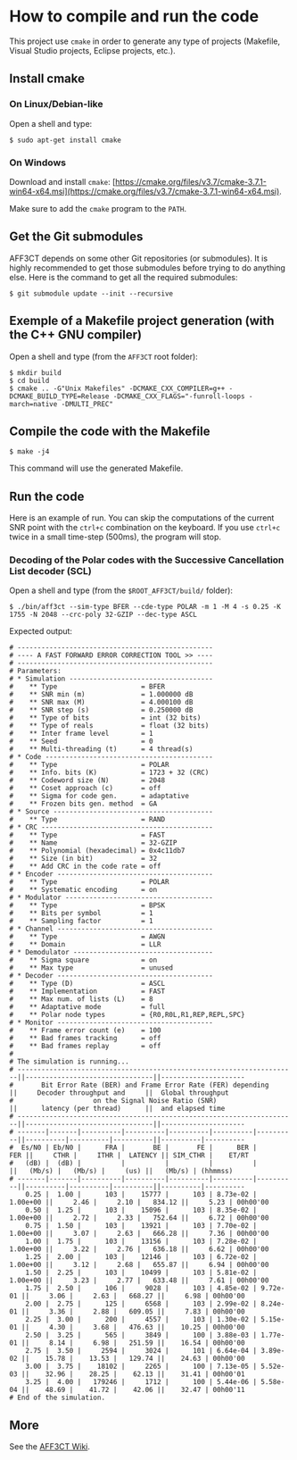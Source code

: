 # How to compile and run the code
This project use `cmake` in order to generate any type of projects (Makefile, Visual Studio projects, Eclipse projects, etc.).

## Install cmake

### On Linux/Debian-like

Open a shell and type:

    $ sudo apt-get install cmake

### On Windows

Download and install `cmake`: [https://cmake.org/files/v3.7/cmake-3.7.1-win64-x64.msi](https://cmake.org/files/v3.7/cmake-3.7.1-win64-x64.msi).

Make sure to add the `cmake` program to the `PATH`.

## Get the Git submodules

AFF3CT depends on some other Git repositories (or submodules). It is highly recommended to get those submodules before trying to do anything else. Here is the command to get all the required submodules:

    $ git submodule update --init --recursive

## Exemple of a Makefile project generation (with the C++ GNU compiler)

Open a shell and type (from the `AFF3CT` root folder):

    $ mkdir build
    $ cd build
    $ cmake .. -G"Unix Makefiles" -DCMAKE_CXX_COMPILER=g++ -DCMAKE_BUILD_TYPE=Release -DCMAKE_CXX_FLAGS="-funroll-loops -march=native -DMULTI_PREC"

## Compile the code with the Makefile

    $ make -j4

This command will use the generated Makefile.

## Run the code
Here is an example of run. You can skip the computations of the current SNR point with the `ctrl+c` combination on the keyboard.
If you use `ctrl+c` twice in a small time-step (500ms), the program will stop.

### Decoding of the Polar codes with the Successive Cancellation List decoder (SCL)

Open a shell and type (from the `$ROOT_AFF3CT/build/` folder):

    $ ./bin/aff3ct --sim-type BFER --cde-type POLAR -m 1 -M 4 -s 0.25 -K 1755 -N 2048 --crc-poly 32-GZIP --dec-type ASCL

Expected output:

    # -------------------------------------------------
    # ---- A FAST FORWARD ERROR CORRECTION TOOL >> ----
    # -------------------------------------------------
    # Parameters:
    # * Simulation ------------------------------------
    #    ** Type                     = BFER
    #    ** SNR min (m)              = 1.000000 dB
    #    ** SNR max (M)              = 4.000100 dB
    #    ** SNR step (s)             = 0.250000 dB
    #    ** Type of bits             = int (32 bits)
    #    ** Type of reals            = float (32 bits)
    #    ** Inter frame level        = 1
    #    ** Seed                     = 0
    #    ** Multi-threading (t)      = 4 thread(s)
    # * Code ------------------------------------------
    #    ** Type                     = POLAR
    #    ** Info. bits (K)           = 1723 + 32 (CRC)
    #    ** Codeword size (N)        = 2048
    #    ** Coset approach (c)       = off
    #    ** Sigma for code gen.      = adaptative
    #    ** Frozen bits gen. method  = GA
    # * Source ----------------------------------------
    #    ** Type                     = RAND
    # * CRC -------------------------------------------
    #    ** Type                     = FAST
    #    ** Name                     = 32-GZIP
    #    ** Polynomial (hexadecimal) = 0x4c11db7
    #    ** Size (in bit)            = 32
    #    ** Add CRC in the code rate = off
    # * Encoder ---------------------------------------
    #    ** Type                     = POLAR
    #    ** Systematic encoding      = on
    # * Modulator -------------------------------------
    #    ** Type                     = BPSK
    #    ** Bits per symbol          = 1
    #    ** Sampling factor          = 1
    # * Channel ---------------------------------------
    #    ** Type                     = AWGN
    #    ** Domain                   = LLR
    # * Demodulator -----------------------------------
    #    ** Sigma square             = on
    #    ** Max type                 = unused
    # * Decoder ---------------------------------------
    #    ** Type (D)                 = ASCL
    #    ** Implementation           = FAST
    #    ** Max num. of lists (L)    = 8
    #    ** Adaptative mode          = full
    #    ** Polar node types         = {R0,R0L,R1,REP,REPL,SPC}
    # * Monitor ---------------------------------------
    #    ** Frame error count (e)    = 100
    #    ** Bad frames tracking      = off
    #    ** Bad frames replay        = off
    #
    # The simulation is running...
    # ----------------------------------------------------------------------||--------------------------------||---------------------
    #       Bit Error Rate (BER) and Frame Error Rate (FER) depending       ||     Decoder throughput and     ||  Global throughput  
    #                    on the Signal Noise Ratio (SNR)                    ||      latency (per thread)      ||  and elapsed time   
    # ----------------------------------------------------------------------||--------------------------------||---------------------
    # -------|-------|----------|----------|----------|----------|----------||----------|----------|----------||----------|----------
    #  Es/N0 | Eb/N0 |      FRA |       BE |       FE |      BER |      FER ||     CTHR |     ITHR |  LATENCY || SIM_CTHR |    ET/RT 
    #   (dB) |  (dB) |          |          |          |          |          ||   (Mb/s) |   (Mb/s) |     (us) ||   (Mb/s) | (hhmmss) 
    # -------|-------|----------|----------|----------|----------|----------||----------|----------|----------||----------|----------
        0.25 |  1.00 |      103 |    15777 |      103 | 8.73e-02 | 1.00e+00 ||     2.46 |     2.10 |   834.12 ||     5.23 | 00h00'00  
        0.50 |  1.25 |      103 |    15096 |      103 | 8.35e-02 | 1.00e+00 ||     2.72 |     2.33 |   752.64 ||     6.72 | 00h00'00  
        0.75 |  1.50 |      103 |    13921 |      103 | 7.70e-02 | 1.00e+00 ||     3.07 |     2.63 |   666.28 ||     7.36 | 00h00'00  
        1.00 |  1.75 |      103 |    13156 |      103 | 7.28e-02 | 1.00e+00 ||     3.22 |     2.76 |   636.18 ||     6.62 | 00h00'00  
        1.25 |  2.00 |      103 |    12146 |      103 | 6.72e-02 | 1.00e+00 ||     3.12 |     2.68 |   655.87 ||     6.94 | 00h00'00  
        1.50 |  2.25 |      103 |    10499 |      103 | 5.81e-02 | 1.00e+00 ||     3.23 |     2.77 |   633.48 ||     7.61 | 00h00'00  
        1.75 |  2.50 |      106 |     9028 |      103 | 4.85e-02 | 9.72e-01 ||     3.06 |     2.63 |   668.27 ||     6.98 | 00h00'00  
        2.00 |  2.75 |      125 |     6568 |      103 | 2.99e-02 | 8.24e-01 ||     3.36 |     2.88 |   609.05 ||     7.83 | 00h00'00  
        2.25 |  3.00 |      200 |     4557 |      103 | 1.30e-02 | 5.15e-01 ||     4.30 |     3.68 |   476.63 ||    10.25 | 00h00'00  
        2.50 |  3.25 |      565 |     3849 |      100 | 3.88e-03 | 1.77e-01 ||     8.14 |     6.98 |   251.59 ||    16.54 | 00h00'00  
        2.75 |  3.50 |     2594 |     3024 |      101 | 6.64e-04 | 3.89e-02 ||    15.78 |    13.53 |   129.74 ||    24.63 | 00h00'00  
        3.00 |  3.75 |    18102 |     2265 |      100 | 7.13e-05 | 5.52e-03 ||    32.96 |    28.25 |    62.13 ||    31.41 | 00h00'01  
        3.25 |  4.00 |   179246 |     1712 |      100 | 5.44e-06 | 5.58e-04 ||    48.69 |    41.72 |    42.06 ||    32.47 | 00h00'11  
    # End of the simulation.

## More

See the [AFF3CT Wiki](https://github.com/aff3ct/aff3ct/wiki).
